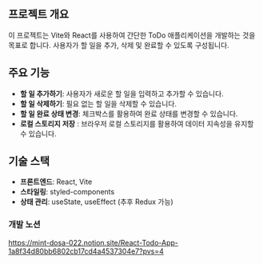 ## 프로젝트 개요

이 프로젝트는 Vite와 React를 사용하여 간단한 ToDo 애플리케이션을 개발하는 것을 목표로 합니다. 사용자가 할 일을 추가, 삭제 및 완료할 수 있도록 구성됩니다.

## 주요 기능

- **할 일 추가하기**: 사용자가 새로운 할 일을 입력하고 추가할 수 있습니다.
- **할 일 삭제하기**: 필요 없는 할 일을 삭제할 수 있습니다.
- **할 일 완료 상태 변경**: 체크박스를 활용하여 완료 상태를 변경할 수 있습니다.
- **로컬 스토리지 저장** : 브라우저 로컬 스토리지를 활용하여 데이터 지속성을 유지할 수 있습니다.

## 기술 스택

- **프론트엔드**: React, Vite
- **스타일링**: styled-components
- **상태 관리**: useState, useEffect (추후 Redux 가능)

### 개발 노션

https://mint-dosa-022.notion.site/React-Todo-App-1a8f34d80bb6802cb17cd4a4537304e7?pvs=4
